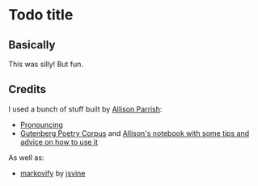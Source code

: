 # Todo title

## Basically

This was silly! But fun.

## Credits

I used a bunch of stuff built by [Allison Parrish](https://www.decontextualize.com/):

* [Pronouncing](https://pypi.org/project/pronouncing/)
* [Gutenberg Poetry Corpus](https://github.com/aparrish/gutenberg-poetry-corpus) and [Allison's notebook with some tips and advice on how to use it](https://github.com/aparrish/gutenberg-poetry-corpus/blob/master/quick-experiments.ipynb)

As well as:

* [markovify](https://github.com/jsvine/markovify) by [jsvine]()
